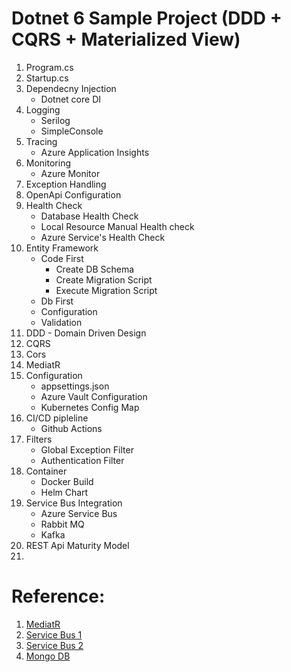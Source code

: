 # Dotnet 6 Sample Project (DDD + CQRS + Materialized View)

1. Program.cs
2. Startup.cs
3. Dependecny Injection
    - Dotnet core DI
4. Logging
    - Serilog
    - SimpleConsole
5. Tracing
    - Azure Application Insights
6. Monitoring
    - Azure Monitor
6. Exception Handling
7. OpenApi Configuration
8. Health Check 
    - Database Health Check
    - Local Resource Manual Health check
    - Azure Service's Health Check
9. Entity Framework
    - Code First
        - Create DB Schema
        - Create Migration Script
        - Execute Migration Script
    - Db First
    - Configuration
    - Validation 
10. DDD - Domain Driven Design
12. CQRS
11. Cors
12. MediatR
13. Configuration
    - appsettings.json
    - Azure Vault Configuration
    - Kubernetes Config Map 
14. CI/CD pipleline
    - Github Actions
15. Filters
    - Global Exception Filter
    - Authentication Filter
16. Container
    - Docker Build
    - Helm Chart
17. Service Bus Integration
    - Azure Service Bus
    - Rabbit MQ
    - Kafka
18. REST Api Maturity Model
19. 


# Reference:

1. [MediatR](https://www.bing.com/videos/search?q=mediatr+c%23+tutorial&view=detail&mid=1C22CB32DCF2534E64D91C22CB32DCF2534E64D9&FORM=VIRE)
2. [Service Bus 1](https://csmithblog.medium.com/azure-service-bus-queue-storage-5780feb17d7c)
3. [Service Bus 2](https://medium.com/nerd-for-tech/azure-service-bus-publish-subscribe-pattern-178dd44baa36)
4. [Mongo DB](https://zetcode.com/csharp/mongodb/#:~:text=C%23%20MongoDB%20insert%20document,collection%20with%20the%20InsertOne%20method.&text=The%20example%20inserts%20a%20new,A%20new%20BsonDocument%20is%20created.)